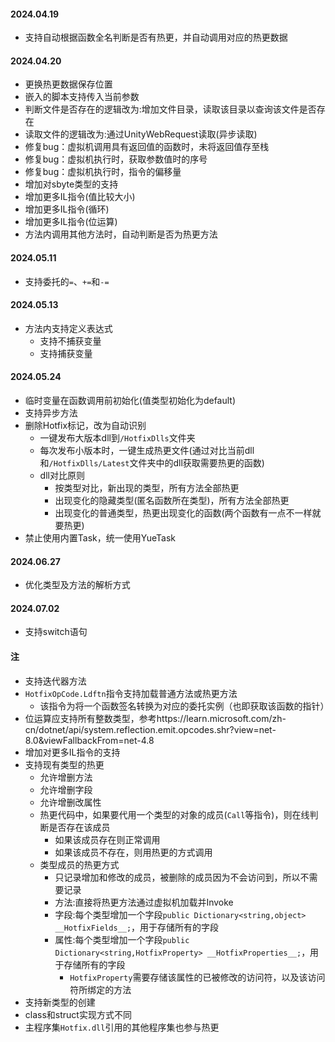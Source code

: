 #### 2024.04.19
- 支持自动根据函数全名判断是否有热更，并自动调用对应的热更数据

#### 2024.04.20
- 更换热更数据保存位置
- 嵌入的脚本支持传入当前参数
- 判断文件是否存在的逻辑改为:增加文件目录，读取该目录以查询该文件是否存在
- 读取文件的逻辑改为:通过UnityWebRequest读取(异步读取)
- 修复bug：虚拟机调用具有返回值的函数时，未将返回值存至栈
- 修复bug：虚拟机执行时，获取参数值时的序号
- 修复bug：虚拟机执行时，指令的偏移量
- 增加对sbyte类型的支持
- 增加更多IL指令(值比较大小)
- 增加更多IL指令(循环)
- 增加更多IL指令(位运算)
- 方法内调用其他方法时，自动判断是否为热更方法

#### 2024.05.11
- 支持委托的`=`、`+=`和`-=`

#### 2024.05.13
- 方法内支持定义表达式
  - 支持不捕获变量
  - 支持捕获变量

#### 2024.05.24
- 临时变量在函数调用前初始化(值类型初始化为default)
- 支持异步方法
- 删除Hotfix标记，改为自动识别
  - 一键发布大版本dll到`/HotfixDlls`文件夹
  - 每次发布小版本时，一键生成热更文件(通过对比当前dll和`/HotfixDlls/Latest`文件夹中的dll获取需要热更的函数)
  - dll对比原则
    - 按类型对比，新出现的类型，所有方法全部热更
    - 出现变化的隐藏类型(匿名函数所在类型)，所有方法全部热更
    - 出现变化的普通类型，热更出现变化的函数(两个函数有一点不一样就要热更)
- 禁止使用内置Task，统一使用YueTask

#### 2024.06.27
- 优化类型及方法的解析方式

#### 2024.07.02
- 支持switch语句

#### 注
- 支持迭代器方法
- `HotfixOpCode.Ldftn`指令支持加载普通方法或热更方法
  - 该指令为将一个函数签名转换为对应的委托实例（也即获取该函数的指针）
- 位运算应支持所有整数类型，参考https://learn.microsoft.com/zh-cn/dotnet/api/system.reflection.emit.opcodes.shr?view=net-8.0&viewFallbackFrom=net-4.8
- 增加对更多IL指令的支持
- 支持现有类型的热更
  - 允许增删方法
  - 允许增删字段
  - 允许增删改属性
  - 热更代码中，如果要代用一个类型的对象的成员(`Call`等指令)，则在线判断是否存在该成员
    - 如果该成员存在则正常调用
    - 如果该成员不存在，则用热更的方式调用
  - 类型成员的热更方式
    - 只记录增加和修改的成员，被删除的成员因为不会访问到，所以不需要记录
    - 方法:直接将热更方法通过虚拟机加载并Invoke
    - 字段:每个类型增加一个字段`public Dictionary<string,object> __HotfixFields__;`，用于存储所有的字段
    - 属性:每个类型增加一个字段`public Dictionary<string,HotfixProperty> __HotfixProperties__;`，用于存储所有的字段
      - `HotfixProperty`需要存储该属性的已被修改的访问符，以及该访问符所绑定的方法
- 支持新类型的创建
- class和struct实现方式不同
- 主程序集`Hotfix.dll`引用的其他程序集也参与热更
